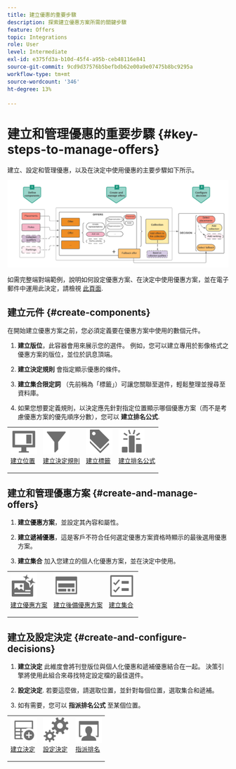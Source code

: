 ```yaml
---
title: 建立優惠的重要步驟
description: 探索建立優惠方案所需的關鍵步驟
feature: Offers
topic: Integrations
role: User
level: Intermediate
exl-id: e375fd3a-b10d-45f4-a95b-ceb48116e841
source-git-commit: 9cd9d37576b5befbdb62e00a9e07475b8bc9295a
workflow-type: tm+mt
source-wordcount: '346'
ht-degree: 13%

---
```


# 建立和管理優惠的重要步驟 {#key-steps-to-manage-offers}

建立、設定和管理優惠，以及在決定中使用優惠的主要步驟如下所示。

![](../assets/offer-create-manage-process.png)

如需完整端對端範例，說明如何設定優惠方案、在決定中使用優惠方案，並在電子郵件中運用此決定，請檢視 [此頁面](../offers-e2e.md).

## 建立元件 {#create-components}

在開始建立優惠方案之前，您必須定義要在優惠方案中使用的數個元件。

1. **建立版位**，此容器會用來展示您的選件。 例如，您可以建立專用於影像格式之優惠方案的版位，並位於訊息頂端。

1. **建立決定規則** 會指定顯示優惠的條件。

1. **建立集合限定詞** （先前稱為「標籤」）可讓您關聯至選件，輕鬆整理並搜尋至資料庫。

1. 如果您想要定義規則，以決定應先針對指定位置顯示哪個優惠方案（而不是考慮優惠方案的優先順序分數），您可以 **建立排名公式**.

<table style="table-layout:fixed">
<tr style="border: 0;">
<td>
<img src="../../assets/do-not-localize/icon-placement.svg" width="60px">
<div>
<a href="../offer-library/creating-placements.md">建立位置</a>
</div>
<p>
</td>
<td>
<img src="../../assets/do-not-localize/icon-rules.svg" width="60px">
<div>
<a href="../offer-library/creating-decision-rules.md">建立決定規則</a>
</div>
<p>
<td>
<img src="../../assets/do-not-localize/icon-tags.svg" width="60px">
<div>
<a href="../offer-library/creating-tags.md">建立標籤</a>
</div>
<p>
</td>
<td>
<img src="../../assets/do-not-localize/icon-ranking.svg" width="60px">
<div>
<a href="../ranking/create-ranking-formulas.md">建立排名公式</a>
</div>
<p>
</td>
</tr>
</table>

## 建立和管理優惠方案 {#create-and-manage-offers}

1. **建立優惠方案**，並設定其內容和屬性。

1. **建立遞補優惠**，這是客戶不符合任何選定優惠方案資格時顯示的最後選用優惠方案。

1. **建立集合** 加入您建立的個人化優惠方案，並在決定中使用。

<table style="table-layout:fixed">
<tr style="border: 0;">
<td>
<img src="../../assets/do-not-localize/icon-offer.svg" width="60px">
<div>
<a href="../offer-library/creating-personalized-offers.md">建立優惠方案</a>
</div>
<p>
</td>
<td>
<img src="../../assets/do-not-localize/icon-fallback.svg" width="60px">
<div>
<a href="../offer-library/creating-fallback-offers.md">建立後備優惠方案</a>
</div>
<p>
</td>
<td>
<img src="../../assets/do-not-localize/icon-collection.svg" width="60px">
<div>
<a href="../offer-library/creating-collections.md">建立集合</a>
</div>
<p>
</td>
</tr>
</table>

## 建立及設定決定 {#create-and-configure-decisions}

1. **建立決定** 此維度會將刊登版位與個人化優惠和遞補優惠結合在一起。 決策引擎將使用此組合來尋找特定設定檔的最佳選件。

1. **設定決定**. 若要這麼做，請選取位置，並針對每個位置，選取集合和遞補。

1. 如有需要，您可以 **指派排名公式** 至某個位置。

<table style="table-layout:fixed">
<tr style="border: 0;">
<td>
<img src="../../assets/do-not-localize/icon-decision.svg" width="60px">
<div>
<a href="../offer-activities/create-offer-activities.md">建立決定</a>
</div>
<p>
</td>
<td>
<img src="../../assets/do-not-localize/icon-configure-decision.svg" width="60px">
<div>
<a href="../offer-activities/create-offer-activities.md#add-offers">設定決定</a>
</div>
<p>
</td>
<td>
<img src="../../assets/do-not-localize/icon-assign-ranking.svg" width="60px">
<div>
<a href="../offer-activities/configure-offer-selection.md#assign-ranking-formula">指派排名</a>
</div>
<p>
</td>
</tr>
</table>

